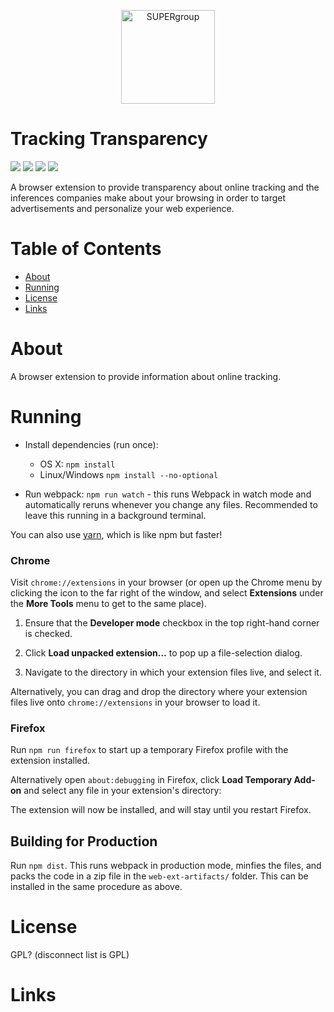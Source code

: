 <p align="center">
  <img src="https://super.cs.uchicago.edu/UChicagoSUPERnotext.svg" alt="SUPERgroup" width="150">
</p>

# Tracking Transparency

<p>
  <a href="#"><img src="https://img.shields.io/badge/build-passing-blue.svg"></a>
  <a href="#"><img src="https://img.shields.io/badge/contributions-welcome-brightgreen.svg?style=flat"></a>
  <a href="#"><img src="https://img.shields.io/badge/contributors%20-9-lightgrey.svg"></a>
  <a href="#"><img src="https://img.shields.io/badge/dependencies%20-up%20to%20date-blue.svg"></a>
</p>

A browser extension to provide transparency about online tracking and the inferences companies make about your browsing in order to target advertisements and personalize your web experience.

<!-- TODO: include screenshot -->
<!-- ![screenshot](extension/icons/trackers.gif) -->

# Table of Contents

- [About](#about)
- [Running](#running)
- [License](#license)
- [Links](#links)

# About

A browser extension to provide information about online tracking.

# Running

- Install dependencies (run once):
  - OS X: `npm install`
  - Linux/Windows `npm install --no-optional`

- Run webpack: `npm run watch` - this runs Webpack in watch mode and automatically reruns whenever you change any files. Recommended to leave this running in a background terminal.

You can also use [yarn](https://yarnpkg.com/), which is like npm but faster!

### Chrome

 Visit `chrome://extensions` in your browser \(or open up the Chrome menu by clicking the icon to the far right of the window, and select **Extensions** under the **More Tools** menu to get to the same place\).

1.  Ensure that the **Developer mode** checkbox in the top right-hand corner is checked.

2.  Click **Load unpacked extension…** to pop up a file-selection dialog.

3.  Navigate to the directory in which your extension files live, and select it.

Alternatively, you can drag and drop the directory where your extension files live onto `chrome://extensions` in your browser to load it.

### Firefox

Run `npm run firefox` to start up a temporary Firefox profile with the extension installed.

Alternatively open `about:debugging` in Firefox, click **Load Temporary Add-on** and select any file in your extension's directory:

The extension will now be installed, and will stay until you restart Firefox.

## Building for Production

Run `npm dist`. This runs webpack in production mode, minfies the files, and packs the code in a zip file in the `web-ext-artifacts/` folder. This can be installed in the same procedure as above.

# License

GPL? (disconnect list is GPL)

# Links
